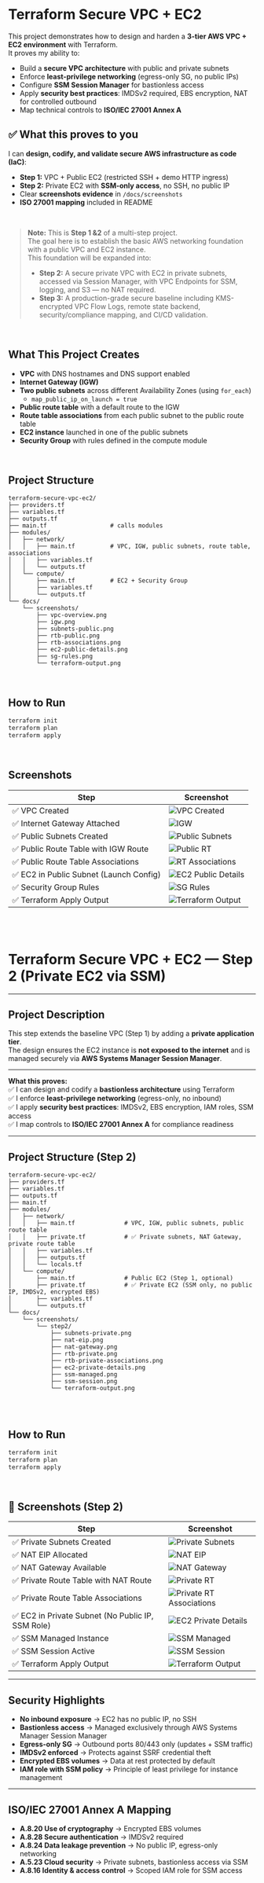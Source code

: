 
# Terraform Secure VPC + EC2

This project demonstrates how to design and harden a **3-tier AWS VPC + EC2 environment** with Terraform.  
It proves my ability to:
- Build a **secure VPC architecture** with public and private subnets
- Enforce **least-privilege networking** (egress-only SG, no public IPs)
- Configure **SSM Session Manager** for bastionless access
- Apply **security best practices**: IMDSv2 required, EBS encryption, NAT for controlled outbound
- Map technical controls to **ISO/IEC 27001 Annex A**


## ✅ What this proves to you

I can **design, codify, and validate secure AWS infrastructure as code (IaC)**:
- **Step 1:** VPC + Public EC2 (restricted SSH + demo HTTP ingress)
- **Step 2:** Private EC2 with **SSM-only access**, no SSH, no public IP
- Clear **screenshots evidence** in `/docs/screenshots`
- **ISO 27001 mapping** included in README

<br>

> **Note:** This is **Step 1 &2** of a multi-step project.  
> The goal here is to establish the basic AWS networking foundation with a public VPC and EC2 instance.  
> This foundation will be expanded into:
> - **Step 2:** A secure private VPC with EC2 in private subnets, accessed via Session Manager, with VPC Endpoints for SSM, logging, and S3 — no NAT required.
> - **Step 3:** A production-grade secure baseline including KMS-encrypted VPC Flow Logs, remote state backend, security/compliance mapping, and CI/CD validation.

<br>

##  What This Project Creates
- **VPC** with DNS hostnames and DNS support enabled
- **Internet Gateway (IGW)**
- **Two public subnets** across different Availability Zones (using `for_each`)
  - `map_public_ip_on_launch = true`
- **Public route table** with a default route to the IGW
- **Route table associations** from each public subnet to the public route table
- **EC2 instance** launched in one of the public subnets
- **Security Group** with rules defined in the compute module

<br>

##  Project Structure

```plaintext
terraform-secure-vpc-ec2/
├── providers.tf
├── variables.tf
├── outputs.tf
├── main.tf                  # calls modules
├── modules/
│   ├── network/
│   │   ├── main.tf          # VPC, IGW, public subnets, route table, associations
│   │   ├── variables.tf
│   │   └── outputs.tf
│   └── compute/
│       ├── main.tf          # EC2 + Security Group
│       ├── variables.tf
│       └── outputs.tf
└── docs/
    └── screenshots/
        ├── vpc-overview.png
        ├── igw.png
        ├── subnets-public.png
        ├── rtb-public.png
        ├── rtb-associations.png
        ├── ec2-public-details.png
        ├── sg-rules.png
        └── terraform-output.png
```

<br>

## How to Run
```bash
terraform init
terraform plan
terraform apply
```

<br>

## Screenshots

| Step | Screenshot |
|------|------------|
| ✅ VPC Created | ![VPC Created](docs/screenshots/step1/vpc-overview.png) |
| ✅ Internet Gateway Attached | ![IGW](docs/screenshots/step1/igw.png) |
| ✅ Public Subnets Created | ![Public Subnets](docs/screenshots/step1/subnets-public.png) |
| ✅ Public Route Table with IGW Route | ![Public RT](docs/screenshots/step1/rtb-public.png) |
| ✅ Public Route Table Associations | ![RT Associations](docs/screenshots/step1/rtb-associations.png) |
| ✅ EC2 in Public Subnet (Launch Config) | ![EC2 Public Details](docs/screenshots/step1/ec2-public-details.png) |
| ✅ Security Group Rules | ![SG Rules](docs/screenshots/step1/sg-rules.png) |
| ✅ Terraform Apply Output | ![Terraform Output](docs/screenshots/step1/terraform-output.png) |

<br>
<br>

# Terraform Secure VPC + EC2 — Step 2 (Private EC2 via SSM)

---

## Project Description

This step extends the baseline VPC (Step 1) by adding a **private application tier**.  
The design ensures the EC2 instance is **not exposed to the internet** and is managed securely via **AWS Systems Manager Session Manager**.

---

**What this proves:**  
✅ I can design and codify a **bastionless architecture** using Terraform  
✅ I enforce **least-privilege networking** (egress-only, no inbound)  
✅ I apply **security best practices**: IMDSv2, EBS encryption, IAM roles, SSM access  
✅ I map controls to **ISO/IEC 27001 Annex A** for compliance readiness  

---

##  Project Structure (Step 2)

```plaintext
terraform-secure-vpc-ec2/
├── providers.tf
├── variables.tf
├── outputs.tf
├── main.tf
├── modules/
│   ├── network/
│   │   ├── main.tf              # VPC, IGW, public subnets, public route table
│   │   ├── private.tf           # ✅ Private subnets, NAT Gateway, private route table
│   │   ├── variables.tf
│   │   ├── outputs.tf
│   │   └── locals.tf
│   └── compute/
│       ├── main.tf              # Public EC2 (Step 1, optional)
│       ├── private.tf           # ✅ Private EC2 (SSM only, no public IP, IMDSv2, encrypted EBS)
│       ├── variables.tf
│       └── outputs.tf
└── docs/
    └── screenshots/
        └── step2/
            ├── subnets-private.png
            ├── nat-eip.png
            ├── nat-gateway.png
            ├── rtb-private.png
            ├── rtb-private-associations.png
            ├── ec2-private-details.png
            ├── ssm-managed.png
            ├── ssm-session.png
            └── terraform-output.png


```

<br>

## How to Run
```bash
terraform init
terraform plan
terraform apply
```
<br> 

## 📸 Screenshots (Step 2)

| Step | Screenshot |
|------|------------|
| ✅ Private Subnets Created | ![Private Subnets](docs/screenshots/step2/subnets-private.png) |
| ✅ NAT EIP Allocated | ![NAT EIP](docs/screenshots/step2/nat-eip.png) |
| ✅ NAT Gateway Available | ![NAT Gateway](docs/screenshots/step2/nat-gateway.png) |
| ✅ Private Route Table with NAT Route | ![Private RT](docs/screenshots/step2/rtb-private.png) |
| ✅ Private Route Table Associations | ![Private RT Associations](docs/screenshots/step2/rtb-private-associations.png) |
| ✅ EC2 in Private Subnet (No Public IP, SSM Role) | ![EC2 Private Details](docs/screenshots/step2/ec2-private-details.png) |
| ✅ SSM Managed Instance | ![SSM Managed](docs/screenshots/step2/ssm-managed.png) |
| ✅ SSM Session Active | ![SSM Session](docs/screenshots/step2/ssm-session.png) |
| ✅ Terraform Apply Output | ![Terraform Output](docs/screenshots/step2/terraform-output.png) |


---

## Security Highlights

- **No inbound exposure** → EC2 has no public IP, no SSH  
- **Bastionless access** → Managed exclusively through AWS Systems Manager Session Manager  
- **Egress-only SG** → Outbound ports 80/443 only (updates + SSM traffic)  
- **IMDSv2 enforced** → Protects against SSRF credential theft  
- **Encrypted EBS volumes** → Data at rest protected by default  
- **IAM role with SSM policy** → Principle of least privilege for instance management  

---

## ISO/IEC 27001 Annex A Mapping

- **A.8.20 Use of cryptography** → Encrypted EBS volumes  
- **A.8.28 Secure authentication** → IMDSv2 required  
- **A.8.24 Data leakage prevention** → No public IP, egress-only networking  
- **A.5.23 Cloud security** → Private subnets, bastionless access via SSM  
- **A.8.16 Identity & access control** → Scoped IAM role for SSM access  


